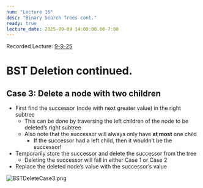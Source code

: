 ```yaml
---
num: "Lecture 16"
desc: "Binary Search Trees cont."
ready: true
lecture_date: 2025-09-09 14:00:00.00-7:00
---
```


Recorded Lecture: [9-9-25](https://drive.google.com/file/d/1OLdr-1Kb0qD2FcGeHOMZ5P6piS7iit0S/view?usp=drive_link)

# BST Deletion continued.

## Case 3: Delete a node with two children
* First find the successor (node with next greater value) in the right subtree
    * This can be done by traversing the left children of the node to be deleted’s right subtree
    * Also note that the successor will always only have **at most** one child
        * If the successor had a left child, then it wouldn’t be the successor!
* Temporarily store the successor and delete the successor from the tree
    * Deleting the successor will fall in either Case 1 or Case 2
* Replace the deleted node’s value with the successor’s value

![BSTDeleteCase3.png](BSTDeleteCase3.png)